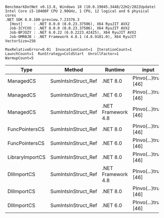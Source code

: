 ```

BenchmarkDotNet v0.13.8, Windows 10 (10.0.19045.3448/22H2/2022Update)
Intel Core i5-10400F CPU 2.90GHz, 1 CPU, 12 logical and 6 physical cores
.NET SDK 8.0.100-preview.7.23376.3
  [Host]     : .NET 8.0.0 (8.0.23.37506), X64 RyuJIT AVX2
  Job-ICYCVO : .NET 8.0.0 (8.0.23.37506), X64 RyuJIT AVX2
  Job-BPJOZY : .NET 6.0.22 (6.0.2223.42425), X64 RyuJIT AVX2
  Job-OMRBJB : .NET Framework 4.8.1 (4.8.9181.0), X64 RyuJIT VectorSize=256

MaxRelativeError=0.01  InvocationCount=1  IterationCount=1  
LaunchCount=1  RunStrategy=ColdStart  UnrollFactor=1  
WarmupCount=5  

```
| Type            | Method              | Runtime            | input                | Mean        | Error | Median      | Min         | Max         | Allocated |
|---------------- |-------------------- |------------------- |--------------------- |------------:|------:|------------:|------------:|------------:|----------:|
| ManagedCS       | SumIntsInStruct_Ref | .NET 8.0           | PInvo(...)truct [46] |    374.2 μs |    NA |    374.2 μs |    374.2 μs |    374.2 μs |     400 B |
| ManagedCS       | SumIntsInStruct_Ref | .NET 6.0           | PInvo(...)truct [46] |    379.4 μs |    NA |    379.4 μs |    379.4 μs |    379.4 μs |     640 B |
| ManagedCS       | SumIntsInStruct_Ref | .NET Framework 4.8 | PInvo(...)truct [46] |    490.5 μs |    NA |    490.5 μs |    490.5 μs |    490.5 μs |         - |
| FuncPointersCS  | SumIntsInStruct_Ref | .NET 8.0           | PInvo(...)truct [46] | 30,981.0 μs |    NA | 30,981.0 μs | 30,981.0 μs | 30,981.0 μs |     400 B |
| FuncPointersCS  | SumIntsInStruct_Ref | .NET 6.0           | PInvo(...)truct [46] | 31,125.2 μs |    NA | 31,125.2 μs | 31,125.2 μs | 31,125.2 μs |     640 B |
| LibraryImportCS | SumIntsInStruct_Ref | .NET 8.0           | PInvo(...)truct [46] | 31,844.9 μs |    NA | 31,844.9 μs | 31,844.9 μs | 31,844.9 μs |     400 B |
| DllImportCS     | SumIntsInStruct_Ref | .NET Framework 4.8 | PInvo(...)truct [46] | 41,715.0 μs |    NA | 41,715.0 μs | 41,715.0 μs | 41,715.0 μs |         - |
| DllImportCS     | SumIntsInStruct_Ref | .NET 8.0           | PInvo(...)truct [46] | 41,724.8 μs |    NA | 41,724.8 μs | 41,724.8 μs | 41,724.8 μs |     400 B |
| DllImportCS     | SumIntsInStruct_Ref | .NET 6.0           | PInvo(...)truct [46] | 42,425.3 μs |    NA | 42,425.3 μs | 42,425.3 μs | 42,425.3 μs |     640 B |
